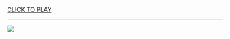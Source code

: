 
<a href="https://premium76.site?title=snake_eyes_game&ref=12M">CLICK TO PLAY</a></h3>
<hr>

<a href="https://premium76.site?title=snake_eyes_game&ref=12M"><img src="https://clearcache.store/games.png"></a>


